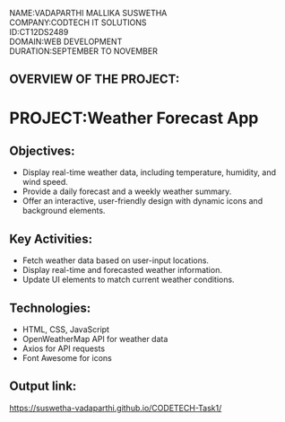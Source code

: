 NAME:VADAPARTHI MALLIKA SUSWETHA  
COMPANY:CODTECH IT SOLUTIONS  
ID:CT12DS2489  
DOMAIN:WEB DEVELOPMENT  
DURATION:SEPTEMBER TO NOVEMBER  

## OVERVIEW OF THE PROJECT:
# PROJECT:Weather Forecast App
## Objectives:
* Display real-time weather data, including temperature, humidity, and wind speed.
* Provide a daily forecast and a weekly weather summary.
* Offer an interactive, user-friendly design with dynamic icons and background elements.
## Key Activities:
* Fetch weather data based on user-input locations.
* Display real-time and forecasted weather information.
* Update UI elements to match current weather conditions.
## Technologies:
* HTML, CSS, JavaScript
* OpenWeatherMap API for weather data
* Axios for API requests
* Font Awesome for icons
## Output link:
https://suswetha-vadaparthi.github.io/CODETECH-Task1/
